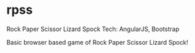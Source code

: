 # rpss
Rock Paper Scissor Lizard Spock
Tech: AngularJS, Bootstrap

Basic browser based game of Rock Paper Scissor Lizard Spock!
